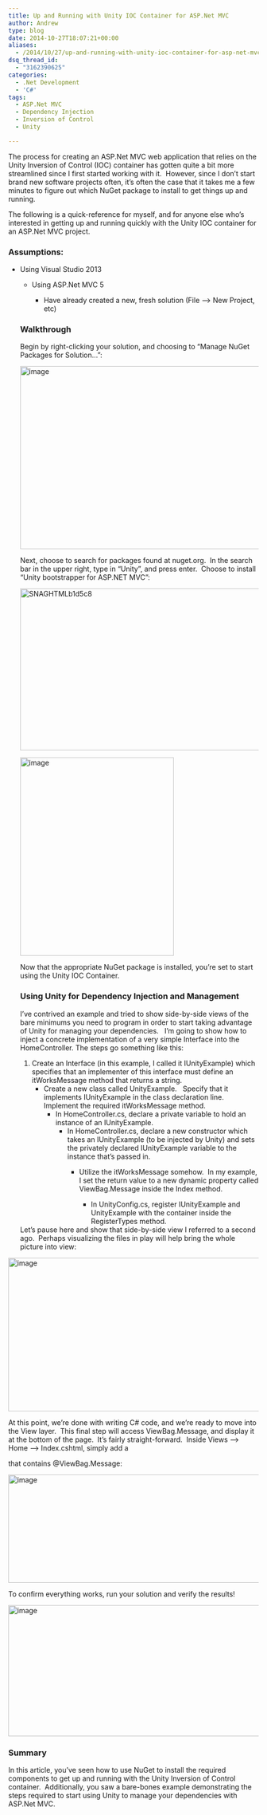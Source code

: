 ```yaml
---
title: Up and Running with Unity IOC Container for ASP.Net MVC
author: Andrew
type: blog
date: 2014-10-27T18:07:21+00:00
aliases:
  - /2014/10/27/up-and-running-with-unity-ioc-container-for-asp-net-mvc/
dsq_thread_id:
  - "3162390625"
categories:
  - .Net Development
  - 'C#'
tags:
  - ASP.Net MVC
  - Dependency Injection
  - Inversion of Control
  - Unity

---
```

The process for creating an ASP.Net MVC web application that relies on the Unity Inversion of Control (IOC) container has gotten quite a bit more streamlined since I first started working with it.&nbsp; However, since I don’t start brand new software projects often, it’s often the case that it takes me a few minutes to figure out which NuGet package to install to get things up and running.&nbsp; 

The following is a quick-reference for myself, and for anyone else who’s interested in getting up and running quickly with the Unity IOC container for an ASP.Net MVC project.

### Assumptions:

  * Using Visual Studio 2013 
      * Using ASP.Net MVC 5 
          * Have already created a new, fresh solution (File –> New Project, etc)</ul> 
        ### Walkthrough
        
        Begin by right-clicking your solution, and choosing to “Manage NuGet Packages for Solution…”:
        
        [<img title="image" style="border-left-width: 0px; border-right-width: 0px; border-bottom-width: 0px; display: inline; border-top-width: 0px" border="0" alt="image" src="http://www.andrewcbancroft.com/wp-content/uploads/2014/10/image_thumb.png" width="504" height="367" />][1]
        
        Next, choose to search for packages found at nuget.org.&nbsp; In the search bar in the upper right, type in “Unity”, and press enter.&nbsp; Choose to install “Unity bootstrapper for ASP.NET MVC”:
        
        [<img title="SNAGHTMLb1d5c8" style="border-left-width: 0px; border-right-width: 0px; border-bottom-width: 0px; display: inline; border-top-width: 0px" border="0" alt="SNAGHTMLb1d5c8" src="http://www.andrewcbancroft.com/wp-content/uploads/2014/10/SNAGHTMLb1d5c8_thumb.png" width="504" height="325" />][2]
        
        [<img title="image" style="border-top: 0px; border-right: 0px; border-bottom: 0px; border-left: 0px; display: inline" border="0" alt="image" src="http://www.andrewcbancroft.com/wp-content/uploads/2014/10/image_thumb1.png" width="309" height="398" />][3] 
        
        Now that the appropriate NuGet package is installed, you’re set to start using the Unity IOC Container.&nbsp; 
        
        ### Using Unity for Dependency Injection and Management
        
        I’ve contrived an example and tried to show side-by-side views of the bare minimums you need to program in order to start taking advantage of Unity for managing your dependencies.&nbsp;&nbsp; I’m going to show how to inject a concrete implementation of a very simple Interface into the HomeController. The steps go something like this:
        
          1. Create an Interface (in this example, I called it IUnityExample) which specifies that an implementer of this interface must define an itWorksMessage method that returns a string. 
              * Create a new class called UnityExample.&nbsp;&nbsp; Specify that it implements IUnityExample in the class declaration line.&nbsp; Implement the required itWorksMessage method. 
                  * In HomeController.cs, declare a private variable to hold an instance of an IUnityExample. 
                      * In HomeController.cs, declare a new constructor which takes an IUnityExample (to be injected by Unity) and sets the privately declared IUnityExample variable to the instance that’s passed in. 
                          * Utilize the itWorksMessage somehow.&nbsp; In my example, I set the return value to a new dynamic property called ViewBag.Message inside the Index method. 
                              * In UnityConfig.cs, register IUnityExample and UnityExample with the container inside the RegisterTypes method.</ol> 
                            Let’s pause here and show that side-by-side view I referred to a second ago.&nbsp; Perhaps visualizing the files in play will help bring the whole picture into view:
                            
                            [<img title="image" style="border-top: 0px; border-right: 0px; border-bottom: 0px; border-left: 0px; display: inline" border="0" alt="image" src="http://www.andrewcbancroft.com/wp-content/uploads/2014/10/image_thumb5.png" width="720" height="308" />][4]
                            
                            At this point, we’re done with writing C# code, and we’re ready to move into the View layer.&nbsp; This final step will access ViewBag.Message, and display it at the bottom of the page.&nbsp; It’s fairly straight-forward.&nbsp; Inside Views –> Home –> Index.cshtml, simply add a <div> that contains @ViewBag.Message:
                            
                            [<img title="image" style="border-top: 0px; border-right: 0px; border-bottom: 0px; border-left: 0px; display: inline" border="0" alt="image" src="http://www.andrewcbancroft.com/wp-content/uploads/2014/10/image_thumb3.png" width="624" height="217" />][5] 
                            
                            To confirm everything works, run your solution and verify the results!
                            
                            [<img title="image" style="border-top: 0px; border-right: 0px; border-bottom: 0px; border-left: 0px; display: inline" border="0" alt="image" src="http://www.andrewcbancroft.com/wp-content/uploads/2014/10/image_thumb4.png" width="720" height="263" />][6] 
                            
                            ### Summary
                            
                            In this article, you’ve seen how to use NuGet to install the required components to get up and running with the Unity Inversion of Control container.&nbsp; Additionally, you saw a bare-bones example demonstrating the steps required to start using Unity to manage your dependencies with ASP.Net MVC.

 [1]: http://www.andrewcbancroft.com/wp-content/uploads/2014/10/image.png
 [2]: http://www.andrewcbancroft.com/wp-content/uploads/2014/10/SNAGHTMLb1d5c8.png
 [3]: http://www.andrewcbancroft.com/wp-content/uploads/2014/10/image1.png
 [4]: http://www.andrewcbancroft.com/wp-content/uploads/2014/10/image5.png
 [5]: http://www.andrewcbancroft.com/wp-content/uploads/2014/10/image3.png
 [6]: http://www.andrewcbancroft.com/wp-content/uploads/2014/10/image4.png